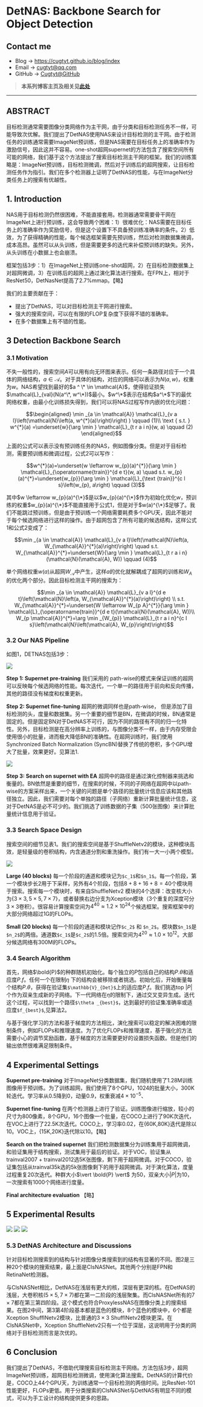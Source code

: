 # DetNAS: Backbone Search for Object Detection

## Contact me

* Blog -> <https://cugtyt.github.io/blog/index>
* Email -> <cugtyt@qq.com>
* GitHub -> [Cugtyt@GitHub](https://github.com/Cugtyt)

> **本系列博客主页及相关见**[**此处**](https://cugtyt.github.io/blog/papers/index)

---

<head>
    <script src="https://cdn.mathjax.org/mathjax/latest/MathJax.js?config=TeX-AMS-MML_HTMLorMML" type="text/javascript"></script>
    <script type="text/x-mathjax-config">
        MathJax.Hub.Config({
            tex2jax: {
            skipTags: ['script', 'noscript', 'style', 'textarea', 'pre'],
            inlineMath: [['$','$']]
            }
        });
    </script>
</head>

## ABSTRACT

目标检测通常需要图像分类网络作为主干网，由于分类和目标检测任务不一样，可能导致次优解。我们提出了DetNAS使用NAS来设计目标检测的主干网。由于检测任务的训练通常需要ImageNet预训练，但是NAS需要在目标任务上的准确率作为激励信号，因此这并不容易。one-shot超网supernet的方法包含了搜索空间所有可能的网络，我们基于这个方法提出了搜索目标检测主干网的框架。我们的训练策略是：ImageNet预训练，目标检测微调，然后对于训练后的超网搜索，让目标检测任务作为指引。我们在多个检测器上证明了DetNAS的性能，与在ImageNet分类任务上的搜索有优越性。

## 1. Introduction

NAS用于目标检测仍然很困难，不能直接套用。检测器通常需要骨干网在ImageNet上进行预训练，这会导致两个困难：1）很难优化：NAS需要在目标任务上的准确率作为奖励信号，但是这个设置下不具备预训练准确率的条件。2）低效，为了获得精确的性能，每个候选框架需要先预训练，然后对检测数据集微调，成本高昂。虽然可以从头训练，但是需要更多的迭代来补偿预训练的缺失。另外，从头训练在小数据上也会崩溃。

框架包括3步：1）在ImageNet上预训练one-shot超网，2）在目标检测数据集上对超网微调，3）在训练后的超网上通过演化算法进行搜索。在FPN上，相对于ResNet50，DetNasNet提高了2.7%mmap。【略】

我们的主要贡献在于：

* 提出了DetNAS，可以对目标检测主干网进行搜索。
* 强大的搜索空间，可以在有限的FLOP复杂度下获得不错的准确率。
* 在多个数据集上有不错的性能。

## 3 Detection Backbone Search

### 3.1 Motivation

不失一般性的，搜索空间$A$可以用有向无环图来表示。任何一条路径对应于一个具体的网络结构，$a \in \mathcal{A}$。对于具体的结构，对应的网络可以表示为$N(a, w)$，权重为$w$。NAS希望找到最好的$a ^ \* \in \mathcal{A}$，使得验证损失$\mathcal{L}_{val}(N(a^\*, w^\*))$最小。$w^\*$表示在结构$a^\*$下的最优网络权重，由最小化训练损失得到，我们可以将NAS过程写作内嵌的优化问题：

$$\begin{aligned} \min _{a \in \mathcal{A}} \mathcal{L}_{v a l}\left(\mathcal{N}\left(a, w^{*}(a)\right)\right) ) \qquad (1)\\ \text { s.t. } w^{*}(a) =\underset{w}{\arg \min } \mathcal{L}_{t r a i n}(w, a) \qquad (2) \end{aligned}$$

上面的公式可以表示没有预训练任务的NAS，例如图像分类。但是对于目标检测，需要预训练和微调过程，公式2可以写作：

$$w^{*}(a)=\underset{w \leftarrow w_{p}(a)^{*}}{\arg \min } \mathcal{L}_{\operatorname{train}}^{d e t}(w, a) \quad s.t. w_{p}(a)^{*}=\underset{w_{p}}{\arg \min } \mathcal{L}_{\text {train}}^{c l s}\left(w_{p}, a\right) \qquad (3)$$

其中$w \leftarrow w_{p}(a)^{\*}$是以$w_{p}(a)^{\*}$作为初始化优化$w$，预训练的权重$w_{p}(a)^{\*}$不能直接用于公式1，但是对于$w(a)^{\*}$足够了。我们不能跳过预训练，但是由于预训练一个网络需要耗费多个GPU天，因此不能对于每个候选网络进行这样的操作。由于超网包含了所有可能的候选结构，这样公式1和公式2变成了：

$$\min _{a \in \mathcal{A}} \mathcal{L}_{v a l}\left(\mathcal{N}\left(a, W_{\mathcal{A}}^{*}(a)\right)\right) \quad s.t. W_{\mathcal{A}}^{*}=\underset{W}{\arg \min } \mathcal{L}_{t r a i n}(\mathcal{N}(\mathcal{A}, W)) \qquad (4)$$

单个网络权重$w(a)$从超网$W_\mathcal{A}$中产生，这样$a$的优化就解耦成了超网的训练和$W_A$的优化两个部分。因此目标检测主干网的搜索为：

$$\min _{a \in \mathcal{A}} \mathcal{L}_{v a l}^{d e t}\left(\mathcal{N}\left(a, W_{\mathcal{A}}^{*}(a)\right)\right) \\
s.t. W_{\mathcal{A}}^{*}=\underset{W \leftarrow W_{p A}^{*}}{\arg \min } \mathcal{L}_{\operatorname{train}}^{d e t}(\mathcal{N}(\mathcal{A}, W))\\
W_{p \mathcal{A}}^{*}=\arg \min _{W_{p}} \mathcal{L}_{t r a i n}^{c l s}\left(\mathcal{N}\left(\mathcal{A}, W_{p}\right)\right)$$

### 3.2 Our NAS Pipeline

如图1，DETNAS包括3步：

![](R/detnas-fig1.png)

**Step 1: Supernet pre-training** 我们采用的 path-wise的模式来保证训练的超网可以反映每个候选网络的性能。每次迭代，一个单一的路径用于前向和反向传播，其他的路径没有梯度和权重更新。

**Step 2: Supernet fine-tuning** 超网的微调同样也是path-wise， 但是添加了目标检测的头，度量和数据集。另一个重要的细节是BN，在微调的时候，BN通常是固定的。但是固定BN对于DetNAS不可行，因为不同的路径有不同的归一化特性。另外，目标检测是在高分辨率上训练的，与图像分类不一样，由于内存受限会使用很小的批量，进而极大降低BN的准确性。在超网训练时，我们使用 Synchronized Batch Normalization (SyncBN)替换了传统的卷积，多个GPU增大了批量，效果更好。见算法1.

![](R/detnas-algo1-2.png)

**Step 3: Search on supernet with EA** 超网中的路径是通过演化控制器来挑选和衡量的。BN依然是重要的细节，在搜索的时候，不同的子网络在超网中以path-wise的方案采样出来，一个关键的问题是单个路径的批量统计信息应该和其他路径独立。因此，我们需要对每个单独的路径（子网络）重新计算批量统计信息，这对于DetNAS是必不可少的。我们挑选了训练数据的子集（500张图像）来计算批量统计信息用于验证。

### 3.3 Search Space Design

搜索空间的细节见表1。我们的搜索空间是基于ShuffleNetv2的模块，这种模块高效，是轻量级的卷积结构，内含通道分割和重洗操作。我们有一大一小两个模型。

![](R/detnas-tab1.png)

**Large (40 blocks)** 每一个阶段的通道和模块记为`$c_1$`和`$n_1$`。每一个阶段，第一个模块步长2用于下采样，另外有4个阶段，包括$8+8+16+8=40$个模块用于搜索。搜索每一个模块时，有来自ShuffleNetv2 模块的4个选择：改变核大小为$\{ 3\times 3, 5\times 5, 7 \times 7 \}$，或者替换右边分支为Xception模块（3个重复的深度可分$3\times 3$卷积）。很容易计算搜索空间为$4^{40} \approx 1.2 \times 10 ^{24}$个候选框架。搜索框架中的大部分网络超过1G的FLOPs。

**Small (20 blocks)** 每一个阶段的通道和模块记作`$c_2$` 和 `$n_2$`。模块数`$n_1$`是`$n_2$`的两倍。通道数`$c_1$`是`$c_2$`的1.5倍。搜索空间为$4^20 \approx 1.0 \times 10 ^{12}$。大部分候选网络有300M的FLOPs。

### 3.4 Search Algorithm

首先，网络$\bold{P}$的种群随机初始化。每个独立的$P$包括自己的结构$P.\theta$和适应度$P.f$。任何一个在限制$\eta$ 下的结构会被移除或者挑选。初始化后，开始衡量每个结构$P.\theta$，获得在验证集`$\mathbb{V}_{Det}$`上的适应度$P.f$。我们挑选top $\vert P \vert$个作为双亲生成新的子网络。下一代网络在$\eta$的限制下，通过交叉变异生成。迭代这个过程，可以找到一个路径`$\theta _{best}$`，达到最好的验证集准确率或适应度`$f_{best}$`,见算法2。

与基于强化学习的方法和基于梯度的方法相比，演化搜索可以稳定的解决困难的限制条件，例如FLOPs和推理速度。为了优化FLOPs和推理速度，基于强化的方法需要小心的调节奖励函数，基于梯度的方法需要更好的设置损失函数。但是他们的输出依然很难满足限制条件。

## 4 Experimental Settings

**Supernet pre-training** 对于ImageNet分类数据集，我们随机使用了1.28M训练图像用于预训练。为了训练超网，我们使用了8个GPU，1024的批量大小，300K轮迭代。学习率从0.5降到0，动量0.9，权重衰减$4\times 10^{-5}$、

**Supernet fine-tuning** 在两个检测器上进行了验证。训练图像进行缩放，较小的尺寸为800像素，8个GPU，16个图像一个批量，在COCO上进行了90K次迭代，在VOC上进行了22.5K次迭代。COCO上，学习率0.02，在{60K,80K}迭代是除以10。VOC上，{15K,20K}迭代除以10。【略】

**Search on the trained supernet** 我们把检测数据集分为训练集用于超网微调，和验证集用于结构搜索，测试集用于最后的验证。对于VOC，验证集从 trainval2007 + trainval2012选5K张图像，剩下用于超网微调。对于COCO，验证集包括从trainval35k选的5k张图像剩下的用于超网微调。对于演化算法，度量过程重复20次迭代。种群大小$\vert \bold{P} \vert$ 为50，双亲大小$\vert P \vert$为10，一次搜索有1000个网络进行度量。

**Final architecture evaluation** 【略】

## 5 Experimental Results

![](R/detnas-tab2.png)
![](R/detnas-tab3-4.png)
![](R/detnas-tab5-fig2.png)

### 5.3 DetNAS Architecture and Discussions

针对目标检测搜索到的结构与针对图像分类搜索到的结构有显著的不同。图2是三种20个模块的搜索结果，最上面是ClsNASNet。其他两个分别是FPN和RetinaNet检测器。

与ClsNASNet相比，DetNAS在浅层有更大的核，深层有更深的核。在DetNAS的浅层，大卷积核($5\times 5, 7 \times 7$)都在第一二阶段的浅层聚集。而ClsNASNet所有的$7 \times 7$都在第三第四阶段。这个模式也符合ProxylessNAS在图像分类上的搜索结果。在图2中间，第3第4阶段基本都是蓝色的模块，8个蓝色的模块中，6个都是Xception ShufflNetv2模块，比普通的$3\times 3$ ShufflNetv2模块更深。在ClsNASNet中，Xception ShuffleNetv2只有一个位于深层，这说明用于分类的网络对于目标检测而言是次优的。

## 6 Conclusion

我们提出了DetNAS，不借助代理搜索目标检测主干网络。方法包括3步，超网ImageNet预训练，超网目标检测微调，使用演化算法搜索。DetNAS的计算代价是，COCO上44个GPU天，为训练通常一个目标检测的两倍时间。比ResNet-101性能更好，FLOPs更低。用于分类搜索的ClsNASNet与DetNAS有明显不同的模式，可以为手工设计的结构提供更多的思路。